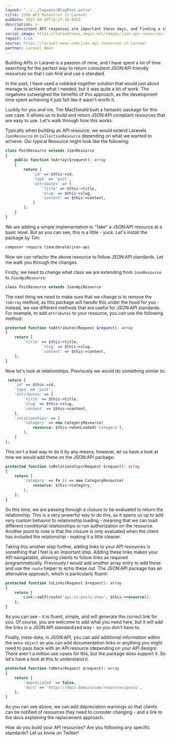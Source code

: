 ```yaml
---
layout: "../../layouts/BlogPost.astro"
title: JSON API Resources in Laravel
pubDate: 2022-08-09T14:27:16.845Z
description: >-
    Consistent API responses are important these days, and finding a standard is a great way to level up your approach. In this tutorial, we will look at JSON API.
social_image: https://laravelnews.imgix.net/images/json-api-resources-laravel.png?dpr=2&ixlib=php-3.3.1
repost: true
source: https://laravel-news.com/json-api-resources-in-laravel
partner: Laravel News
---
```


Building APIs in Laravel is a passion of mine, and I have spent a lot of time searching for the perfect way to return consistent JSON:API friendly resources so that I can find and use a standard.

In the past, I have used a cobbled-together solution that would just about manage to achieve what I needed, but it was quite a bit of work. The negatives outweighed the benefits of this approach, as the development time spent achieving it just felt like it wasn't worth it.

Luckily for you and me, Tim MacDonald built a fantastic package for this use case. It allows us to build and return JSON:API compliant resources that are easy to use. Let's walk through how this works.

Typically when building an API resource, we would extend Laravels `JsonResource` or `CollectionResource` depending on what we wanted to achieve. Our typical Resource might look like the following:

```php
class PostResource extends JsonResource
{
    public function toArray($request): array
    {
        return [
            'id' => $this->id,
            'type' => 'post',
            'attributes' => [
                'title' => $this->title,
                'slug' => $this->slug,
                'content' => $this->content,
            ]
        ];
    }
}
```

We are adding a simple implementation to "fake" a JSON:API resource at a basic level. But as you can see, this is a little - yuck. Let's install the package by Tim:

```bash
composer require timacdonald/json-api
```

Now we can refactor the above resource to follow JSON:API standards. Let me walk you through the changes.

Firstly, we need to change what class we are extending from `JsonResource` to `JsonApiResource`:

```php
class PostResource extends JsonApiResource
```

The next thing we need to make sure that we change is to remove the `toArray` method, as this package will handle this under the hood for you - instead, we use different methods that are useful for JSON:API standards. For example, to add `attributes` to your resource, you can use the following method:

```php
protected function toAttributes(Request $request): array
{
	return [
		'title' => $this->title,
                'slug' => $this->slug,
                'content' => $this->content,
	];
}
```

Now let's look at relationships. Previously we would do something similar to:

```php
 return [
	'id' => $this->id,
	'type' => 'post',
	'attributes' => [
		'title' => $this->title,
		'slug' => $this->slug,
		'content' => $this->content,
	],
	'relationships' => [
		'category' => new CategoryResource(
			resource: $this->whenLoaded('category'),
		),
	]
];
```

This isn't a bad way to do it by any means; however, let us have a look at how we would add these on the JSON:API package:

```php
protected function toRelationships(Request $request): array
{
	return [
		'category' => fn () => new CategoryResource(
			resource: $this->category,
		),
	];
}
``` 

So this time, we are passing through a closure to be evaluated to return the relationship. This is a very powerful way to do this, as it opens us up to add very custom behavior to relationship loading - meaning that we can load different conditional relationships or run authorization on the resource. Another point to note is that the closure is only evaluated when the client has included the relationship - making it a little cleaner.

Taking this another step further, adding links to your API resources is something that I feel is an important step. Adding these links makes your API navigatable, allowing clients to follow links as required programmatically. Previously I would add another array entry to add these and use the `route` helper to echo these out. The JSON:API package has an alternative approach, which is particularly fluent:

```php
protected function toLinks(Request $request): array
{
	return [
		Link::self(route('api:v1:posts:show', $this->resource)),
	];
}
```

As you can see - it is fluent, simple, and will generate the correct link for you. Of course, you are welcome to add what you need here, but it will add the links in a JSON:API standardized way - so you don't have to.

Finally, meta-data, in JSON:API, you can add additional information within the `meta-object` so you can add documentation links or anything you might need to pass back with an API resource (depending on your API design). There aren't a million use cases for this, but the package does support it. So let's have a look at this to understand it.

```php
protected function toMeta(Request $request): array
{
	return [
		'depreciated' => false,
		'docs' => 'https://docs.domain/com/resources/posts',
	];
}
```

As you can see above, we can add depreciation warnings so that clients can be notified of resources they need to consider changing - and a link to the docs explaining the replacement approach.

How do you build your API resources? Are you following any specific standards? Let us know on Twitter!

